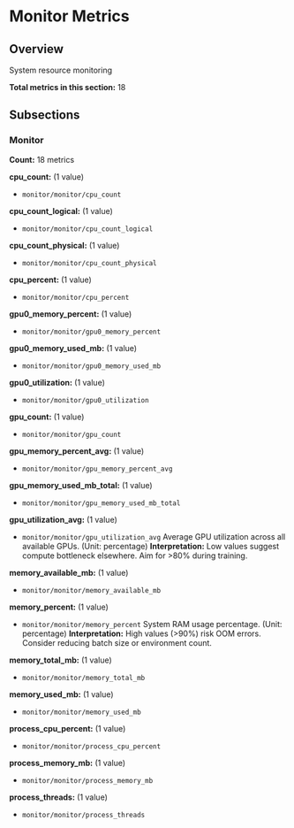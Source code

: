 # Monitor Metrics

## Overview

System resource monitoring

**Total metrics in this section:** 18

## Subsections

### Monitor

**Count:** 18 metrics

**cpu_count:** (1 value)
- `monitor/monitor/cpu_count`

**cpu_count_logical:** (1 value)
- `monitor/monitor/cpu_count_logical`

**cpu_count_physical:** (1 value)
- `monitor/monitor/cpu_count_physical`

**cpu_percent:** (1 value)
- `monitor/monitor/cpu_percent`

**gpu0_memory_percent:** (1 value)
- `monitor/monitor/gpu0_memory_percent`

**gpu0_memory_used_mb:** (1 value)
- `monitor/monitor/gpu0_memory_used_mb`

**gpu0_utilization:** (1 value)
- `monitor/monitor/gpu0_utilization`

**gpu_count:** (1 value)
- `monitor/monitor/gpu_count`

**gpu_memory_percent_avg:** (1 value)
- `monitor/monitor/gpu_memory_percent_avg`

**gpu_memory_used_mb_total:** (1 value)
- `monitor/monitor/gpu_memory_used_mb_total`

**gpu_utilization_avg:** (1 value)
- `monitor/monitor/gpu_utilization_avg`
    Average GPU utilization across all available GPUs. (Unit: percentage)
    **Interpretation:** Low values suggest compute bottleneck elsewhere. Aim for >80% during training.


**memory_available_mb:** (1 value)
- `monitor/monitor/memory_available_mb`

**memory_percent:** (1 value)
- `monitor/monitor/memory_percent`
    System RAM usage percentage. (Unit: percentage)
    **Interpretation:** High values (>90%) risk OOM errors. Consider reducing batch size or environment count.


**memory_total_mb:** (1 value)
- `monitor/monitor/memory_total_mb`

**memory_used_mb:** (1 value)
- `monitor/monitor/memory_used_mb`

**process_cpu_percent:** (1 value)
- `monitor/monitor/process_cpu_percent`

**process_memory_mb:** (1 value)
- `monitor/monitor/process_memory_mb`

**process_threads:** (1 value)
- `monitor/monitor/process_threads`


